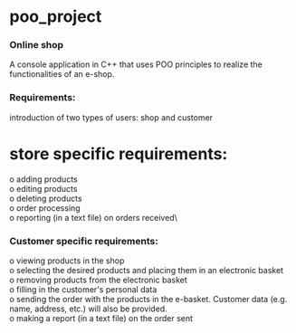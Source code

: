 # poo_project
### Online shop
A console application in C++ that uses POO principles to realize the functionalities of an e-shop.
### Requirements:
introduction of two types of users: shop and customer
# store specific requirements:
o adding products\
o editing products\
o deleting products\
o order processing\
o reporting (in a text file) on orders received\
### Customer specific requirements:
o viewing products in the shop\
o selecting the desired products and placing them in an electronic basket\
o removing products from the electronic basket\
o filling in the customer's personal data\
o sending the order with the products in the e-basket. Customer data (e.g. name, address, etc.) will also be provided.\
o making a report (in a text file) on the order sent
